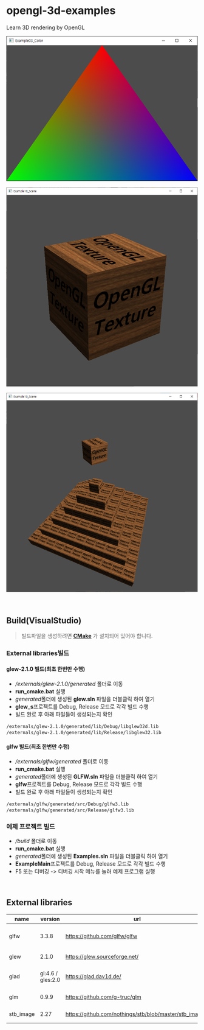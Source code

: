 # opengl-3d-examples

Learn 3D rendering by OpenGL

![](https://github.com/sunduk/opengl-3d-examples/blob/main/doc/triangle.png)

![](https://github.com/sunduk/opengl-3d-examples/blob/main/doc/box.png)

![](https://github.com/sunduk/opengl-3d-examples/blob/main/doc/pyramid.png)


<br/>

## Build(VisualStudio)

> 빌드파일을 생성하려면 **[CMake](https://cmake.org/)** 가 설치되어 있어야 합니다.

### External libraries빌드

#### glew-2.1.0 빌드(최초 한번만 수행)

- */externals/glew-2.1.0/generated* 폴더로 이동
- **run_cmake.bat** 실행
- *generated*폴더에 생성된 **glew.sln** 파일을 더블클릭 하여 열기
- **glew_s**프로젝트를 Debug, Release 모드로 각각 빌드 수행
- 빌드 완료 후 아래 파일들이 생성되는지 확인
```
/externals/glew-2.1.0/generated/lib/Debug/libglew32d.lib
/externals/glew-2.1.0/generated/lib/Release/libglew32.lib
```

#### glfw 빌드(최초 한번만 수행)

- */externals/glfw/generated* 폴더로 이동
- **run_cmake.bat** 실행
- *generated*폴더에 생성된 **GLFW.sln** 파일을 더블클릭 하여 열기
- **glfw**프로젝트를 Debug, Release 모드로 각각 빌드 수행
- 빌드 완료 후 아래 파일들이 생성되는지 확인
```
/externals/glfw/generated/src/Debug/glfw3.lib
/externals/glfw/generated/src/Release/glfw3.lib
```

### 예제 프로젝트 빌드

- */build* 폴더로 이동
- **run_cmake.bat** 실행
- *generated*폴더에 생성된 **Examples.sln** 파일을 더블클릭 하여 열기
- **ExampleMain**프로젝트를 Debug, Release 모드로 각각 빌드 수행
- F5 또는 디버깅 -> 디버깅 시작 메뉴를 눌러 예제 프로그램 실행


<br/>

## External libraries

| name       | version            | url                                                     | purpose                 |
|------------|--------------------|---------------------------------------------------------|-------------------------|
| glfw       | 3.3.8              | https://github.com/glfw/glfw                            | 윈도우 생성, 이벤트 처리  |
| glew       | 2.1.0              | https://glew.sourceforge.net/                           | OpenGL 확장 기능         |
| glad       | gl:4.6 / gles:2.0  | https://glad.dav1d.de/                                  | OpenGL 드라이버 연동     |
| glm        | 0.9.9              | https://github.com/g-truc/glm                           | 수학 라이브러리          |
| stb_image  | 2.27               | https://github.com/nothings/stb/blob/master/stb_image.h | 이미지 파일 로딩         |

<br/>
